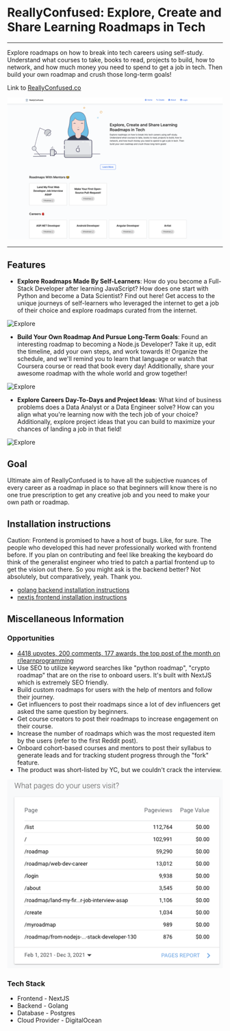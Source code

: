 # ReallyConfused: Explore, Create and Share Learning Roadmaps in Tech

------------------------------------------------------------------------------------------

Explore roadmaps on how to break into tech careers using self-study. Understand what courses to take, books to read, projects to build, how to network, and how much money you need to spend to get a job in tech. Then build your own roadmap and crush those long-term goals! 

Link to [ReallyConfused.co](https://reallyconfused.co/)

![Landing Page](screenshots/landing.png)

------------------------------------------------------------------------------------------

## Features


- **Explore Roadmaps Made By Self-Learners**: How do you become a Full-Stack Developer after learning JavaScript? How does one start with Python and become a Data Scientist? Find out here! Get access to the unique journeys of self-learners who leveraged the internet to get a job of their choice and explore roadmaps curated from the internet.

![Explore](https://reallyconfused.co/1.gif)

- **Build Your Own Roadmap And Pursue Long-Term Goals**: Found an interesting roadmap to becoming a Node.js Developer? Take it up, edit the timeline, add your own steps, and work towards it! Organize the schedule, and we'll remind you to learn that language or watch that Coursera course or read that book every day! Additionally, share your awesome roadmap with the whole world and grow together!

![Explore](https://reallyconfused.co/3.gif)

- **Explore Careers Day-To-Days and Project Ideas**: What kind of business problems does a Data Analyst or a Data Engineer solve? How can you align what you're learning now with the tech job of your choice? Additionally, explore project ideas that you can build to maximize your chances of landing a job in that field!

![Explore](https://reallyconfused.co/2.gif)


## Goal

Ultimate aim of ReallyConfused is to have all the subjective nuances of every career as a roadmap in place so that beginners will know there is no one true prescription to get any creative job and you need to make your own path or roadmap.


## Installation instructions

Caution: Frontend is promised to have a host of bugs. Like, for sure. The people who developed this had never professionally worked with frontend before. If you plan on contributing and feel like breaking the keyboard do think of the generalist engineer who tried to patch a partial frontend up to get the vision out there. So you might ask is the backend better? Not absolutely, but comparatively, yeah. Thank you.

* [golang backend installation instructions](https://github.com/guyandtheworld/reallyconfused/blob/master/go-apis/README.md)
* [nextjs frontend installation instructions](https://github.com/guyandtheworld/reallyconfused/blob/master/next-ui/README.md)


## Miscellaneous Information

### Opportunities

* [4418 upvotes, 200 comments, 177 awards, the top post of the month on r/learnprogramming](https://www.reddit.com/r/learnprogramming/comments/lrcrxx/to_make_careerplanning_less_confusing_while/)
* Use SEO to utilize keyword searches like "python roadmap", "crypto roadmap" that are on the rise to onboard users. It's built with NextJS which is extremely SEO friendly.
* Build custom roadmaps for users with the help of mentors and follow their journey.
* Get influencers to post their roadmaps since a lot of dev influencers get asked the same question by beginners.
* Get course creators to post their roadmaps to increase engagement on their course.
* Increase the number of roadmaps which was the most requested item by the users (refer to the first Reddit post).
* Onboard cohort-based courses and mentors to post their syllabus to generate leads and for tracking student progress through the "fork" feature.
* The product was short-listed by YC, but we couldn't crack the interview.

![Page Analytics](screenshots/page-analytics.png)

### Tech Stack
* Frontend - NextJS
* Backend - Golang
* Database - Postgres
* Cloud Provider - DigitalOcean
